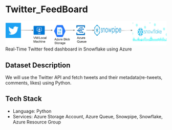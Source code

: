 # Twitter_FeedBoard
![](Architecture.jpg)
Real-Time Twitter feed dashboard in Snowflake using Azure
## Dataset Description
We will use the Twitter API and fetch tweets and their metadata(re-tweets, comments,
likes) using Python.
## Tech Stack
* Language: Python
* Services: Azure Storage Account, Azure Queue, Snowpipe, Snowflake, Azure Resource Group